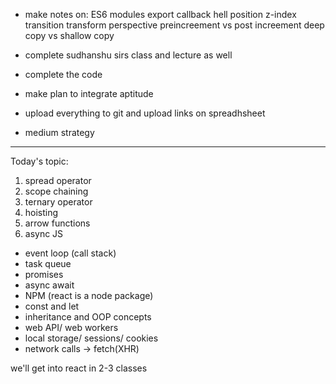 - make notes on:
ES6 
modules 
export 
callback hell 
position 
z-index
transition 
transform 
perspective 
preincreement vs post increement 
deep copy vs shallow copy

- complete sudhanshu sirs class and lecture as well 
- complete the code 

- make plan to integrate aptitude 
- upload everything to git and upload links on spreadhsheet
- medium strategy 
-----

Today's topic:
1.  spread operator 
2. scope chaining 
3. ternary operator 
4. hoisting 
5. arrow functions 
6. async JS 
- event loop (call stack)
- task queue 
- promises 
- async await 
- NPM (react is a node package)
- const and let 
- inheritance and OOP concepts 
- web API/ web workers
- local storage/ sessions/ cookies
- network calls -> fetch(XHR)

we'll get into react in 2-3 classes
